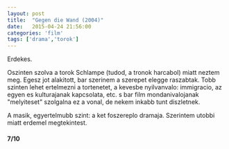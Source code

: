 ```yaml
---
layout: post
title:  "Gegen die Wand (2004)"
date:   2015-04-24 21:56:00
categories: 'film'
tags: ['drama','torok']
---
```


<p>Erdekes.</p>
<p>Oszinten szolva a torok Schlampe (tudod, a tronok harcabol) miatt neztem meg. Egesz jot alakitott, bar szerinem a szerepet elegge raszabtak. Tobb szinten lehet ertelmezni a tortenetet, a kevesbe nyilvanvalo: immigracio, az egyen es kulturajanak kapcsolata, etc. s bar film mondanivalojanak "melyiteset" szolgalna ez a vonal, de nekem inkabb tunt diszletnek.</p>
<p>A masik, egyertelmubb szint: a ket foszereplo dramaja. Szerintem utobbi miatt erdemel megtekintest.</p>

<h4>7/10</h4>